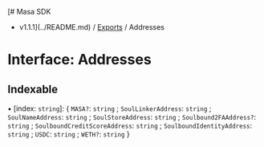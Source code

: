 [# Masa SDK
 - v1.1.1](../README.md) / [Exports](../modules.md) / Addresses

# Interface: Addresses

## Indexable

▪ [index: `string`]: { `MASA?`: `string` ; `SoulLinkerAddress`: `string` ; `SoulNameAddress`: `string` ; `SoulStoreAddress`: `string` ; `Soulbound2FAAddress?`: `string` ; `SoulboundCreditScoreAddress`: `string` ; `SoulboundIdentityAddress`: `string` ; `USDC`: `string` ; `WETH?`: `string`  }
